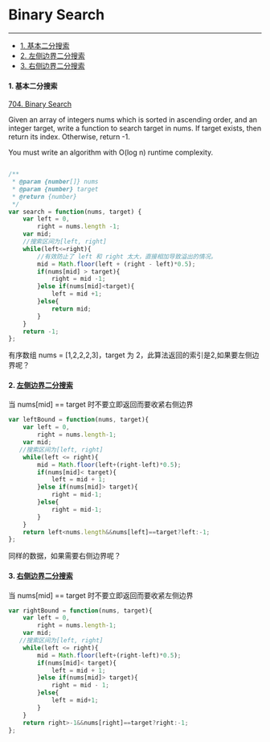 # Binary Search
---------------
- [1. 基本二分搜索](#section-1)
- [2. 左侧边界二分搜索](#section-2)
- [3. 右侧边界二分搜索](#section-3)

<a name="section-1"></a>
#### 1. 基本二分搜索

[704. Binary Search](https://leetcode.com/problems/binary-search/)

Given an array of integers nums which is sorted in ascending order, and an integer target, write a function to search target in nums. If target exists, then return its index. Otherwise, return -1.

You must write an algorithm with O(log n) runtime complexity.

~~~js

/**
 * @param {number[]} nums
 * @param {number} target
 * @return {number}
 */
var search = function(nums, target) {
    var left = 0,
        right = nums.length -1;
    var mid;
    //搜索区间为[left, right]
    while(left<=right){
        //有效防止了 left 和 right 太大，直接相加导致溢出的情况。
        mid = Math.floor(left + (right - left)*0.5);
        if(nums[mid] > target){
            right = mid -1;
        }else if(nums[mid]<target){
            left = mid +1;
        }else{
            return mid;
        }
    }
    return -1;
};

~~~

有序数组 nums = [1,2,2,2,3]，target 为 2，此算法返回的索引是2,如果要左侧边界呢？

<a name="section-2"></a>
#### 2. [左侧边界二分搜索](https://labuladong.github.io/algo/1/10/#二寻找左侧边界的二分搜索)
当 nums[mid] == target 时不要立即返回而要收紧右侧边界
~~~js
var leftBound = function(nums, target){
    var left = 0,
        right = nums.length-1;
    var mid;
   //搜索区间为[left, right]
    while(left <= right){
        mid = Math.floor(left+(right-left)*0.5);
        if(nums[mid]< target){
            left = mid + 1;
        }else if(nums[mid]> target){
            right = mid-1;
        }else{
            right = mid-1;
        }
    }
    return left<nums.length&&nums[left]==target?left:-1;
};
~~~

同样的数据，如果需要右侧边界呢？
<a name="section-3"></a>
#### 3. [右侧边界二分搜索](https://labuladong.github.io/algo/1/10/#三寻找右侧边界的二分查找)
当 nums[mid] == target 时不要立即返回而要收紧左侧边界
~~~js
var rightBound = function(nums, target){
    var left = 0,
        right = nums.length-1;
    var mid;
   //搜索区间为[left, right]
    while(left <= right){
        mid = Math.floor(left+(right-left)*0.5);
        if(nums[mid]< target){
            left = mid + 1;
        }else if(nums[mid]> target){
            right = mid - 1;
        }else{
            left = mid+1;
        }
    }
    return right>-1&&nums[right]==target?right:-1;
};
~~~